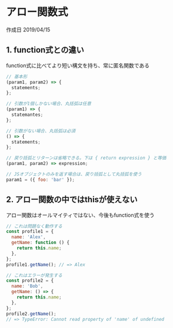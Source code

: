 # アロー関数式

作成日 2019/04/15

## 1. function式との違い

function式に比べてより短い構文を持ち、常に匿名関数である

```javascript
// 基本形
(param1, param2) => {
  statements;
};

// 引数が1個しかない場合、丸括弧は任意
(param1) => {
  statemantes;
};

// 引数がない場合、丸括弧は必須
() => {
  statements;
};

// 戻り括弧とリターンは省略できる。下は { return expression } と等価
(param1, param2) => expression;

// JSオブジェクトのみを返す場合は、戻り括弧として丸括弧を使う
param1 = ({ foo: 'bar' });
```

## 2. アロー関数の中ではthisが使えない

アロー関数はオールマイティではない、今後もfunction式を使う

```javascript
// これは問題なく動作する
const profile1 = {
  name: 'Alex',
  getName: function () {
    return this.name;
  },
};
profile1.getName(); // => Alex

// これはエラーが発生する
const profile2 = {
  name: 'Bob',
  getName: () => {
    return this.name;
  },
};
profile2.getName();
// => TypeError: Cannot read property of 'name' of undefined
```
